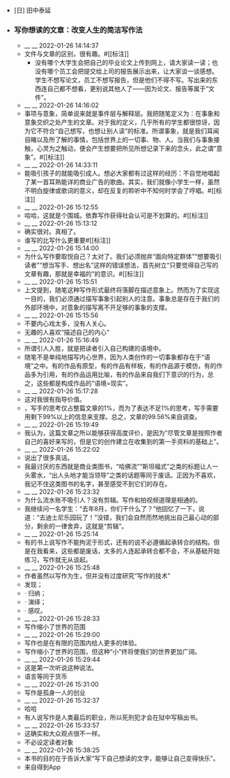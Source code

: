 - [日] 田中泰延
- ### 写你想读的文章：改变人生的简洁写作法
    - __ __ 2022-01-26 14:14:37
    - 文件与文章的区别，很有趣。#[[标注]]
        - 没有哪个大学生会把自己的毕业论文上传到网上，请大家读一读；也没有哪个员工会把提交给上司的报告展示出来，让大家谈一谈感想。学生不想写论文，员工不想写报告，但是他们不得不写。写出来的东西连自己都不想看，更别说其他人了——因为论文、报告等属于“文件”。
    - __ __ 2022-01-26 14:16:02
    - 事项与意象，简单说来就是事件层与解释层。我把随笔定义为：在事象和意象交织之处产生的文章。对于我的定义，几乎所有的学生都很惊讶，因为它不符合“自己想写，也想让别人读”的标准。所谓事象，就是我们耳闻目睹以及所了解的事情，包括世界上的一切事、物、人。当我们与事象接触，心灵为之触动，便会产生想要把所见所想记录下来的念头，此之谓“意象”。#[[标注]]
    - __ __ 2022-01-26 14:33:11
    - 能吸引孩子的就能吸引成人。想必大家都有过这样的经历：不自觉地唱起了某一首耳熟能详的商业广告的歌曲。其实，我们就像小学生一样，虽然不明白旋律或歌词的意义，却在反复的聆听中不知何时学会了哼唱。#[[标注]]
    - __ __ 2022-01-26 15:12:55
    - 哈哈，这就是个围城。依靠写作获得社会认可是不划算的。#[[标注]]
    - __ __ 2022-01-26 15:13:12
    - 确实很对。真相了。
    - 谁写的比写什么更重要#[[标注]]
    - __ __ 2022-01-26 15:14:00
    - 为什么写作要取悦自己？太对了。我们必须抛弃“面向特定群体”“想要吸引读者”“想当写手、想出名”这样的错误想法，首先树立“只要觉得自己写的文章有趣，那就是幸福的”的意识。#[[标注]]
    - __ __ 2022-01-26 15:15:51
    - 上文提到，随笔这种写作形式最终将落脚在描述意象上。然而为了实现这一目的，我们必须通过描写事象引起别人的注意。事象总是存在于我们的外部环境中，对意象的描写离不开足够的事象的支撑。
    - __ __ 2022-01-26 15:15:56
    - 不要内心戏太多，没有人关心。
    - 无趣的人喜欢“描述自己的内心”
    - __ __ 2022-01-26 15:16:49
    - 所谓引人入胜，就是把读者引入自己构建的语境中。
    - 随笔不是单纯地描写内心世界，因为人类创作的一切事象都存在于“语境”之中。有的作品有原型，有的作品有样板，有的作品源于模仿，有的作品多为引用，有的作品运用比喻，有的作品来自我们下意识的行为，总之，这些都是构成作品的“语境=现实”。
    - __ __ 2022-01-26 15:17:28
    - 这对我很有指导价值。
    - ，写手的思考仅占整篇文章的1%，而为了表达不足1%的思考，写手需要用剩下99%以上的信息来支撑。总之，文章的99.56%来自调查。
    - __ __ 2022-01-26 15:19:49
    - 我认为，这篇文章之所以能够获得高度评价，是因为“尽管文章是按照作者自己的喜好来写的，但是它的创作建立在收集到的第一手资料的基础上”。
    - __ __ 2022-01-26 15:22:02
    - 说出了很多真话。
    - 我最讨厌的东西就是商业类图书，“哈佛流”“斯坦福式”之类的标题让人一头雾水，“出人头地才能当领导”之类的话题等同于废话。正因为不喜欢，我记不住这类图书的名字，甚至感受不到它们的存在。
    - __ __ 2022-01-26 15:23:32
    - 为什么流水账不吸引人？没有剪辑。写作和拍视频道理是相通的。
    - 我继续问一名学生：“去年8月，你们干什么了？”他回忆了一下，说道：“去迪士尼乐园玩了！”没错，我们会自然而然地挑出自己最心动的部分，剩余的一律舍弃，这就是“剪辑”。
    - __ __ 2022-01-26 15:25:14
    - 有的书上说写作不能拘泥于形式，还有的说不必遵循起承转合的结构。但是在我看来，这些都是废话，太多的人连起承转合都不会，不从基础开始练习，写作就无从谈起。
    - __ __ 2022-01-26 15:25:48
    - 作者虽然以写作为生，但并没有过度研究“写作的技术”
    - 发现；
    - · 归纳；
    - · 演绎；
    - · 感叹。
    - __ __ 2022-01-26 15:28:33
    - 写作缩小了世界的范围
    - __ __ 2022-01-26 15:29:00
    - 写作也是在有限的范围内给人更多的体验。
    - 写作缩小了世界的范围，但这种“小”终将使我们的世界更加广阔。
    - __ __ 2022-01-26 15:29:44
    - 这是第一次听说这种说法。
    - 语言等同于货币
    - __ __ 2022-01-26 15:31:00
    - 写作是孤身一人的创业
    - __ __ 2022-01-26 15:32:37
    - 哈哈
    - 有人说写作是人类最后的职业，所以死刑犯才会在狱中写稿出书。
    - __ __ 2022-01-26 15:33:57
    - 这确实和大众观点很不一样。
    - 不必设定读者对象
    - __ __ 2022-01-26 15:38:25
    - 本书的目的在于告诉大家“写下自己想读的文字，能够让自己变得快乐”。
    - 来自得到App
